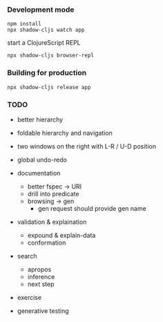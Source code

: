 
### Development mode
```
npm install
npx shadow-cljs watch app
```
start a ClojureScript REPL
```
npx shadow-cljs browser-repl
```
### Building for production

```
npx shadow-cljs release app
```
### TODO

- better hierarchy
- foldable hierarchy and navigation
- two windows on the right with L-R / U-D position
- global undo-redo

- documentation
   - better fspec -> URI
   - drill into predicate
   - browsing -> gen
       - gen request should provide gen name

- validation & explaination
  - expound & explain-data
  - conformation

- search
  - apropos
  - inference
  - next step

- exercise
- generative testing
